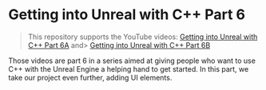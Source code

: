 #  Getting into Unreal with C++ Part 6
> This repository supports the YouTube videos:
> [Getting into Unreal with C++ Part 6A](https://www.youtube.com/watch?v=ErVcuQXTm_c)
> and> 
> [Getting into Unreal with C++ Part 6B](https://www.youtube.com/watch?v=A9I4Z-_910Y)

Those videos are part 6 in a series aimed at giving people who want to use C++ with the Unreal Engine a helping hand to get started.
In this part, we take our project even further, adding UI elements.

